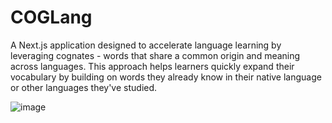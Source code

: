 # COGLang

A Next.js application designed to accelerate language learning by leveraging cognates - words that share a common origin and meaning across languages. This approach helps learners quickly expand their vocabulary by building on words they already know in their native language or other languages they've studied.

![image](https://github.com/user-attachments/assets/0078b05c-f4f7-4cd8-b9d5-f81fb71ee4dd)
